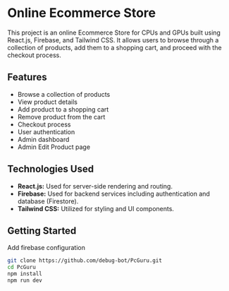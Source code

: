 # Online Ecommerce Store

This project is an online Ecommerce Store for CPUs and GPUs built using React.js, Firebase, and Tailwind CSS. It allows users to browse through a collection of products, add them to a shopping cart, and proceed with the checkout process.

## Features

- Browse a collection of products
- View product details
- Add product to a shopping cart
- Remove product from the cart
- Checkout process
- User authentication
- Admin dashboard
- Admin Edit Product page

## Technologies Used

- **React.js:** Used for server-side rendering and routing.
- **Firebase:** Used for backend services including authentication and database (Firestore).
- **Tailwind CSS:** Utilized for styling and UI components.

## Getting Started
Add firebase configuration
```bash
git clone https://github.com/debug-bot/PcGuru.git
cd PcGuru
npm install
npm run dev
```

